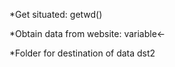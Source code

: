 *Get situated:
getwd()

*Obtain data from website:
variable<-

*Folder for destination of data
dst2
